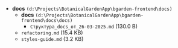- **docs** `(d:\Projects\BotanicalGardenApp\bgarden-frontend\docs)`
  - **docs** `(d:\Projects\BotanicalGardenApp\bgarden-frontend\docs\docs)`
    - `Структура_docs_от_26-03-2025.md` (130.0 B)
  - `refactoring.md` (15.4 KB)
  - `styles-guide.md` (3.2 KB)
